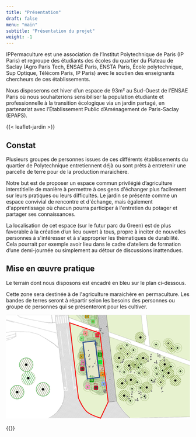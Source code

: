 ```yaml
---
title: "Présentation"
draft: false
menu: "main"
subtitle: "Présentation du projet"
weight: -1
---
```


IPPermaculture est une association de l’Institut Polytechnique de Paris (IP Paris) et regroupe des étudiants des écoles du quartier du Plateau de Saclay (Agro Paris Tech, ENSAE Paris, ENSTA Paris, École polytechnique, Sup Optique, Télécom Paris, IP Paris) avec le soutien des enseignants chercheurs de ces établissements.


Nous disposerons cet hiver d’un espace de 93m² au Sud-Ouest de l’ENSAE Paris où nous souhaiterions sensibiliser la population étudiante et professionnelle à la transition écologique via un jardin partagé, en partenariat avec l’Établissement Public d’Aménagement de Paris-Saclay (EPAPS).

{{< leaflet-jardin >}}

## Constat

Plusieurs groupes de personnes issues de ces différents établissements du quartier de Polytechnique entretiennent déjà ou sont prêts à entretenir une parcelle de terre pour de la production maraichère.

Notre but est de proposer un espace commun privilégié d’agriculture interstitielle de manière à permettre à ces gens d'échanger plus facilement sur leurs pratiques ou leurs difficultés. Le jardin se présente comme un espace convivial de rencontre et d'échange, mais également d'apprentissage où chacun pourra participer à l'entretien du potager et partager ses connaissances.

La localisation de cet espace (sur le futur parc du Green) est de plus favorable à la création d’un lieu ouvert à tous, propre à inciter de nouvelles personnes à s'intéresser et à s'approprier les thématiques de durabilité. Cela pourrait par exemple avoir lieu dans le cadre d’ateliers de formation d’une demi-journée ou simplement au détour de discussions inattendues.

## Mise en œuvre pratique

Le terrain dont nous disposons est encadré en bleu sur le plan ci-dessous.

Cette zone sera destinée à de l'agriculture maraichère en permaculture. Les bandes de terres seront à répartir selon les besoins des personnes ou groupe de personnes qui se présenteront pour les cultiver.

![Plan jardin](img/emplacement_EPAPS.png)


{{<mailerlite>}}
